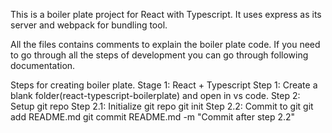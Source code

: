 This is a boiler plate project for React with Typescript. It uses express as its server and  webpack for bundling tool.

All the files contains comments to explain the boiler plate code. If you need to go through all the steps of development you can go through following documentation.

Steps for creating boiler plate.
Stage 1: React + Typescript
    Step 1: Create a blank folder(react-typescript-boilerplate) and open in vs code.
    Step 2: Setup git repo 
        Step 2.1: Initialize git repo
            git init
        Step 2.2: Commit to git 
            git add README.md 
            git commit README.md -m "Commit after step 2.2"
    
